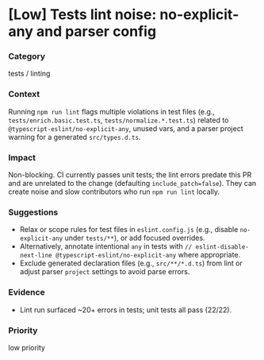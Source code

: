 # [Low] Tests lint noise: no-explicit-any and parser config

### Category
tests / linting

### Context
Running `npm run lint` flags multiple violations in test files (e.g., `tests/enrich.basic.test.ts`, `tests/normalize.*.test.ts`) related to `@typescript-eslint/no-explicit-any`, unused vars, and a parser project warning for a generated `src/types.d.ts`.

### Impact
Non-blocking. CI currently passes unit tests; the lint errors predate this PR and are unrelated to the change (defaulting `include_patch=false`). They can create noise and slow contributors who run `npm run lint` locally.

### Suggestions
- Relax or scope rules for test files in `eslint.config.js` (e.g., disable `no-explicit-any` under `tests/**`), or add focused overrides.
- Alternatively, annotate intentional `any` in tests with `// eslint-disable-next-line @typescript-eslint/no-explicit-any` where appropriate.
- Exclude generated declaration files (e.g., `src/**/*.d.ts`) from lint or adjust parser `project` settings to avoid parse errors.

### Evidence
- Lint run surfaced ~20+ errors in tests; unit tests all pass (22/22).

### Priority
low priority


